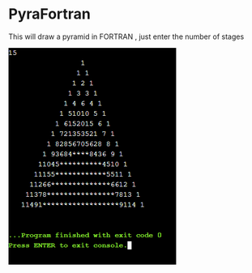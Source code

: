 # PyraFortran
This will draw a pyramid in FORTRAN , just enter the number of stages

![e](https://github.com/alexdieu/PyraFortran/blob/main/image_2020-11-26_215639.png)
